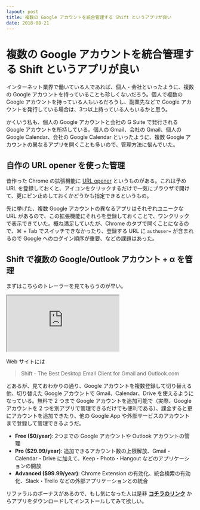 ```yaml
---
layout: post
title: 複数の Google アカウントを統合管理する Shift というアプリが良い
date: 2018-08-21
---
```


# 複数の Google アカウントを統合管理する Shift というアプリが良い

インターネット業界で働いている人であれば、個人・会社といったように、複数の Google アカウントを持っていることも珍しくないだろう。個人で複数の Google アカウントを持っている人もいるだろうし、副業先などで Google アカウントを発行している場合は、3つ以上持っている人もいるかと思う。

かくいう私も、個人の Google アカウントと会社の G Suite で発行される Google アカウントを所持している。個人の Gmail、会社の Gmail、個人の Google Calendar、会社の Google Calendar といったように、複数 Google アカウントの異なるアプリを開くことも多いので、管理方法に悩んでいた。

## 自作の URL opener を使った管理

昔作った Chrome の拡張機能に [URL opener](https://chrome.google.com/webstore/detail/url-opener/dkkacgbkmcbnnadidhkmngpcoccibgpm) というものがある。これは予め URL を登録しておくと、アイコンをクリックするだけで一気にブラウザで開けて、更にピン止めしておくかどうかも指定できるというもの。

先に挙げた、複数 Google アカウントの異なるアプリはそれぞれユニークな URL があるので、この拡張機能にそれらを登録しておくことで、ワンクリックで表示できていた。概ね満足していたが、Chrome のタブで開くことになるので、⌘ + Tab でスイッチできなかったり、登録する URL に `authuser=` が含まれるので Google へのログイン順序が重要、などの課題はあった。

## Shift で複数の Google/Outlook アカウント + α を管理

まずはこちらのトレーラーを見てもらうのが早い。

<iframe src="https://player.vimeo.com/video/260278352?title=0&byline=0"></iframe>

Web サイトには

> Shift - The Best Desktop Email Client for Gmail and Outlook.com

とあるが、見ておわかりの通り、Google アカウントを複数登録して切り替える他、切り替えた Google アカウントで Gmail、Calendar、Drive を使えるようになっている。無料で 2 つまで Google アカウントを追加可能で（実際、Google アカウントを 2 つを別アプリで管理できるだけでも便利である）、課金すると更にアカウントを追加できたり、他の Google App や外部サービスのアカウントまで登録して管理できるようだ。

- **Free ($0/year)**: 2つまでの Google アカウントや Outlook アカウントの管理
- **Pro ($29.99/year)**: 追加できるアカウント数の上限解放、Gmail・Calendar・Drive に加えて、Keep・Photo・Hangout などのアプリケーションの開放
- **Advanced ($99.99/year)**: Chrome Extension の有効化、統合検索の有効化、Slack・Trello などの外部アプリケーションとの統合

リファラルのボーナスがあるので、もし気になった人は是非 [**コチラのリンク**](https://tryshift.com/referral/d100/shogo.sensui/) からアプリをダウンロードしてインストールしてみて欲しい。
